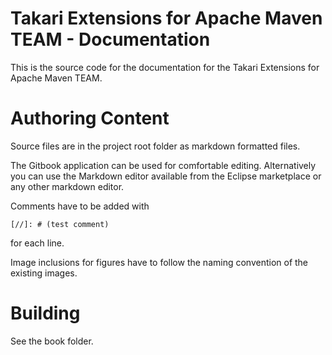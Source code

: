 # Takari Extensions for Apache Maven TEAM  - Documentation

This is the source code for the documentation for the Takari Extensions for 
Apache Maven TEAM.

# Authoring Content

Source files are in the project root folder as markdown formatted files. 

The Gitbook application can be used for comfortable editing. Alternatively you 
can use the Markdown editor available from the Eclipse marketplace or any other
 markdown editor.

Comments have to be added with  

    [//]: # (test comment)

for each line.

Image inclusions for figures have to follow the naming convention of the 
existing images.

# Building

See the book folder.
